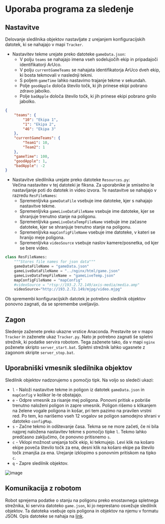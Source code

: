 Uporaba programa za sledenje
================================

## Nastavitve
Delovanje sledilnika objektov nastavljate z urejanjem konfiguracijskih datotek, ki se nahajajo v mapi ``Tracker``.
* Nastavitev tekme urejate preko datoteke ``gameData.json``:
  * V polju ``teams`` se nahajajo imena vseh sodelujočih ekip in pripadajoči identifikatorji ArUco.
  * V polju ``currentGameTeams`` se nahajata identifikatorja ArUco dveh ekip, ki bosta tekmovali v naslednji tekmi.
  * S poljem ``gameTime`` lahko nastavimo trajanje tekme v sekundah.
  * Polje ``goodApple`` določa število točk, ki jih prinese ekipi pobrano zdravo jabolko.
  * Polje ``badApple`` določa število točk, ki jih prinese ekipi pobrano gnilo jabolko.
```json
{
    "teams": {
        "10": "Ekipa 1",
        "1": "Ekipa 2",
        "46": "Ekipa 3"
    },
    "currentGameTeams": {
        "Team1": 10,
        "Team2": 1
    },
    "gameTime": 100,
    "goodApple": 1,
    "badApple": -2
}
```

* Nastavitve sledilnika urejate preko datoteke ``Resources.py``:  
  Večina nastavitev v tej datoteki je fiksna. Za uporabnike je smiselno le nastavljanje poti do datotek in video izvora.
  Te nastavitve se nahajajo v razredu ``ResFileNames``:
  * Spremenljivka ``gameDataFile`` vsebuje ime datoteke, kjer s nahajajo nastavitve tekme.
  * Spremenljivka ``gameLiveDataFileName`` vsebuje ime datoteke, kjer se shranjuje trenutno stanje na poligonu.
  * Spremenljivka ``gameLiveDataTempFileName`` vsebuje ime začasne datoteke, kjer se shranjuje trenutno stanje na poligonu.
  * Spremenljivka ``mapConfigFileName`` vsebuje ime datoteke, v kateri se hranijo meje poligona.
  * Spremenljivka ``videoSource`` vsebuje naslov kamere/posnetka, od kjer se bere video.
```python
class ResFileNames:
    """Stores file names for json data"""
    gameDataFileName = "gameData.json"
    gameLiveDataFileName = "../nginx/html/game.json"
    gameLiveDataTempFileName = "gameLiveTemp.json"
    mapConfigFileName = "mapConfig"
    #videoSource = "rtsp://193.2.72.149/axis-media/media.amp"
    videoSource="http://193.2.72.149/mjpg/video.mjpg"
```
  
Ob spremembi konfiguracijskih datotek je potrebno sledilnik objektov ponovno zagnati, da se spremembe uveljavijo.


## Zagon

Sledenje zaženete preko ukazne vrstice Anaconda. Prestavite se v mapo ``Tracker`` in zaženete ukaz ``Tracker.py``. 
Nato je potrebno zagnati še spletni strežnik, ki podatke servira robotom. Tega zaženete tako, da v mapi ``nginx`` poženete skripto ``server_start.bat``. Spletni strežnik lahko ugasnete z zagonom skripte ``server_stop.bat``.

## Uporabniški vmesnik sledilnika objektov

Sledilnik objektov nadzorujemo s pomočjo tipk. Na voljo so sledeči ukazi:
* ``l`` - Naloži nastavitve tekme in poligon iz datotek ``gameData.json`` in ``mapConfig`` v kolikor le-te obstajajo.
* ``e`` - Odpre vmesnik za risanje mej poligona. Ponovni pritisk ``e`` pobriše trenutno naloženi poligon in zapre vmesnik. Poligon rišemo s klikanjem na želene vogale poligona in košar, pri tem pazimo na pravilen vrstni red. Po tem, ko narišemo vseh 12 vogalov se poligon samodejno shrani v datoteko ``configMap``.
* ``s`` - Začne tekmo in odštevanje časa. Tekma se ne more začeti, če ni bila najprej naložena nastavitev tekme s pomočjo tipke ``l``. Tekmo lahko predčasno zaključimo, če ponovno pritisnemo ``s``.
* ``c`` - Vklopi možnost urejanja točk ekip, ki tekmujejo. Levi klik na košaro ekipe poveča število točk za ena, desni klik na košaro ekipe pa število točk zmanjša za ena. Urejanje izklopimo s ponovnim pritiskom na tipko ``c``.
* ``q`` - Zapre sledilnik objektov.

![image](https://github.com/RoboLiga/roboliga-meta/blob/master/Tehnicna-dokumentacija/Tracker.PNG)

## Komunikacija z robotom

Robot sprejema podatke o stanju na poligonu preko enostavnega spletnega strežnika, ki servira datoteko ``game.json``, ki jo neprestano osvežuje sledilnik objektov. Ta datoteka vsebuje opis poligona in objektov na njemu v formatu JSON. Opis datoteke se nahaja na [link](https://github.com/RoboLiga/roboliga-meta/blob/master/Tehnicna-dokumentacija/game.md).



